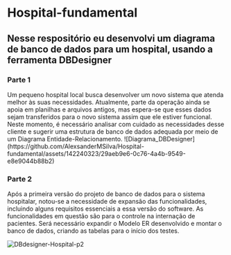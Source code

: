 # Hospital-fundamental

<h2>Nesse respositório eu desenvolvi um diagrama de banco de dados para um hospital, usando a ferramenta DBDesigner</h2>
<h3>Parte 1 </h3>
Um pequeno hospital local busca desenvolver um novo sistema que atenda melhor às suas necessidades. Atualmente, parte da operação ainda se apoia em planilhas e arquivos antigos, mas espera-se que esses dados sejam transferidos para o novo sistema assim que ele estiver funcional. Neste momento, é necessário analisar com cuidado as necessidades desse cliente e sugerir uma estrutura de banco de dados adequada por meio de um Diagrama Entidade-Relacionamento.
![Diagrama_DBDesigner](https://github.com/AlexsanderMSilva/Hospital-fundamental/assets/142240323/29aeb9e6-0c76-4a4b-9549-e8e9044b88b2)


<h3>Parte 2</h3>
Após a primeira versão do projeto de banco de dados para o sistema hospitalar, notou-se a necessidade de expansão das funcionalidades, incluindo alguns requisitos essenciais a essa versão do software. As funcionalidades em questão são para o controle na internação de pacientes. Será necessário expandir o Modelo ER desenvolvido e montar o banco de dados, criando as tabelas para o início dos testes.

![DBdesigner-Hospital-p2](https://github.com/AlexsanderMSilva/Hospital-fundamental/assets/142240323/3ad15719-4b0d-4238-859f-ef2329948448)

